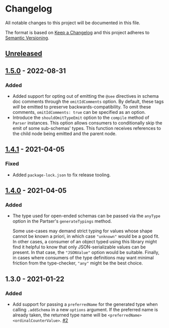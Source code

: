 # Changelog

All notable changes to this project will be documented in this file.

The format is based on [Keep a Changelog](http://keepachangelog.com/en/1.0.0/)
and this project adheres to [Semantic Versioning](http://semver.org/spec/v2.0.0.html).

## [Unreleased]

## [1.5.0] - 2022-08-31
### Added
- Added support for opting out of emitting the `@see` directives in schema doc comments through the `omitIdComments` option. By default, these tags _will_ be emitted to preserve backwards-compatibility. To omit these comments, `omitIdComments: true` can be specified as an option.
- Introduce the `shouldOmitTypeEmit` option to the `compile` method of `Parser` instances. This option allows consumers to conditionally skip the emit of some sub-schemas' types. This function receives references to the child node being emitted and the parent node.

## [1.4.1] - 2021-04-05
### Fixed
- Added `package-lock.json` to fix release tooling.

## [1.4.0] - 2021-04-05
### Added
- The type used for open-ended schemas can be passed via the `anyType` option in the Partser's `generateTypings` method.
  
  Some use-cases may demand strict typing for values whose shape cannot be known a priori, in which case `"unknown"` would be a good fit. In other cases, a consumer of an object typed using this library might find it helpful to know that only JSON-serializable values can be present. In that case, the `"JSONValue"` option would be suitable. Finally, in cases where consumers of the type definitions may want minimal friction from the type-checker, `"any"` might be the best choice.

## 1.3.0 - 2021-01-22
### Added
- Add support for passing a `preferredName` for the generated type when calling `.addSchema` in a new `options` argument. If the preferred name is already taken, the returned type name will be `<preferredName><ordinalCounterValue>`. [#2]

[#2]: https://github.com/ggoodman/json-schema-to-dts/issues/2

[Unreleased]: https://github.com/ggoodman/json-schema-to-dts/compare/v1.5.0...HEAD
[1.5.0]: https://github.com/ggoodman/json-schema-to-dts/compare/v1.4.1...v1.5.0
[1.4.1]: https://github.com/ggoodman/json-schema-to-dts/compare/v1.4.0...v1.4.1
[1.4.0]: https://github.com/ggoodman/json-schema-to-dts/compare/v1.3.0...v1.4.0
